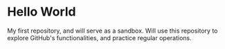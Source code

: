 # Hello World

My first repository, and will serve as a sandbox.
Will use this repository to explore GitHub's functionalities,
and practice regular operations.

